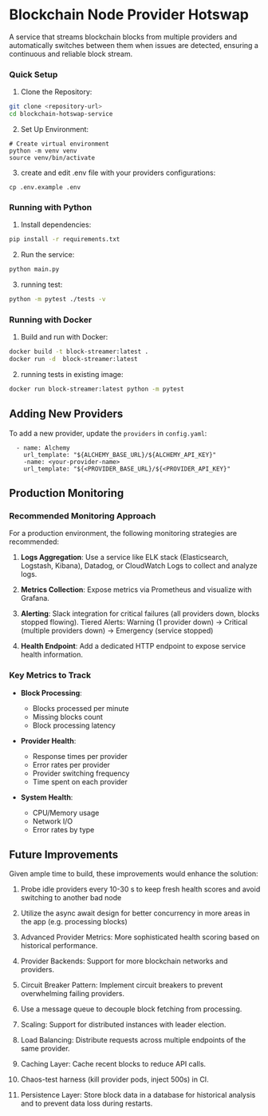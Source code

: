 # Blockchain Node Provider Hotswap

A service that streams blockchain blocks from multiple providers and automatically switches between them when issues are detected, ensuring a continuous and reliable block stream.



### Quick Setup

1. Clone the Repository:

```bash
git clone <repository-url>
cd blockchain-hotswap-service
```

2. Set Up Environment:

```
# Create virtual environment
python -m venv venv
source venv/bin/activate 
```

3. create and edit .env file with your providers configurations:

```
cp .env.example .env
```

### Running with Python

1. Install dependencies:

```bash
pip install -r requirements.txt
```

2. Run the service:

```bash
python main.py
```

3. running test:

```bash
python -m pytest ./tests -v
````

### Running with Docker

1. Build and run with Docker:

```bash
docker build -t block-streamer:latest . 
docker run -d  block-streamer:latest

```

2. running tests in existing image:

```bash
docker run block-streamer:latest python -m pytest 
```



## Adding New Providers

To add a new provider, update the `providers` in `config.yaml`:

```
  - name: Alchemy
    url_template: "${ALCHEMY_BASE_URL}/${ALCHEMY_API_KEY}"
    -name: <your-provider-name>
    url_template: "${<PROVIDER_BASE_URL}/${<PROVIDER_API_KEY}"

```

## Production Monitoring

### Recommended Monitoring Approach

For a production environment, the following monitoring strategies are recommended:

1. **Logs Aggregation**: Use a service like ELK stack (Elasticsearch, Logstash, Kibana), Datadog, or CloudWatch Logs to collect and analyze logs.

2. **Metrics Collection**: Expose metrics via Prometheus and visualize with Grafana.

3. **Alerting**: Slack integration for critical failures (all providers down, blocks stopped flowing).
Tiered Alerts: Warning (1 provider down) → Critical (multiple providers down) → Emergency (service stopped)

4. **Health Endpoint**: Add a dedicated HTTP endpoint to expose service health information.

### Key Metrics to Track

- **Block Processing**: 
  - Blocks processed per minute
  - Missing blocks count
  - Block processing latency
  
- **Provider Health**:
  - Response times per provider
  - Error rates per provider
  - Provider switching frequency
  - Time spent on each provider
  
- **System Health**:
  - CPU/Memory usage
  - Network I/O
  - Error rates by type

## Future Improvements

Given ample time to build, these improvements would enhance the solution:

1. Probe idle providers every 10-30 s to keep fresh health scores and avoid switching to another bad node
2. Utilize the async await design for better concurrency in more areas in the app (e.g. processing blocks)

3. Advanced Provider Metrics: More sophisticated health scoring based on historical performance.

4. Provider Backends: Support for more blockchain networks and providers.

5. Circuit Breaker Pattern: Implement circuit breakers to prevent overwhelming failing providers.

6.  Use a message queue to decouple block fetching from processing.

7. Scaling: Support for distributed instances with leader election.

8. Load Balancing: Distribute requests across multiple endpoints of the same provider.

9. Caching Layer: Cache recent blocks to reduce API calls.

10. Chaos-test harness (kill provider pods, inject 500s) in CI.
11. Persistence Layer: Store block data in a database for historical analysis and to prevent data loss during restarts.
